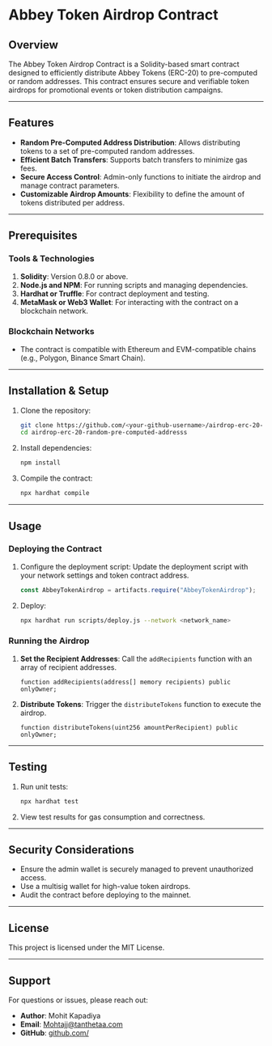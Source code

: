 
# Abbey Token Airdrop Contract

## Overview
The Abbey Token Airdrop Contract is a Solidity-based smart contract designed to efficiently distribute Abbey Tokens (ERC-20) to pre-computed or random addresses. This contract ensures secure and verifiable token airdrops for promotional events or token distribution campaigns.

---

## Features
- **Random Pre-Computed Address Distribution**: Allows distributing tokens to a set of pre-computed random addresses.
- **Efficient Batch Transfers**: Supports batch transfers to minimize gas fees.
- **Secure Access Control**: Admin-only functions to initiate the airdrop and manage contract parameters.
- **Customizable Airdrop Amounts**: Flexibility to define the amount of tokens distributed per address.

---

## Prerequisites
### Tools & Technologies
1. **Solidity**: Version 0.8.0 or above.
2. **Node.js and NPM**: For running scripts and managing dependencies.
3. **Hardhat or Truffle**: For contract deployment and testing.
4. **MetaMask or Web3 Wallet**: For interacting with the contract on a blockchain network.

### Blockchain Networks
- The contract is compatible with Ethereum and EVM-compatible chains (e.g., Polygon, Binance Smart Chain).

---

## Installation & Setup
1. Clone the repository:
   ```bash
   git clone https://github.com/<your-github-username>/airdrop-erc-20-random-pre-computed-addresss.git
   cd airdrop-erc-20-random-pre-computed-addresss
   ```
2. Install dependencies:
   ```bash
   npm install
   ```
3. Compile the contract:
   ```bash
   npx hardhat compile
   ```

---

## Usage

### Deploying the Contract
1. Configure the deployment script:
   Update the deployment script with your network settings and token contract address.
   ```javascript
   const AbbeyTokenAirdrop = artifacts.require("AbbeyTokenAirdrop");
   ```
2. Deploy:
   ```bash
   npx hardhat run scripts/deploy.js --network <network_name>
   ```

### Running the Airdrop
1. **Set the Recipient Addresses**:
   Call the `addRecipients` function with an array of recipient addresses.
   ```solidity
   function addRecipients(address[] memory recipients) public onlyOwner;
   ```

2. **Distribute Tokens**:
   Trigger the `distributeTokens` function to execute the airdrop.
   ```solidity
   function distributeTokens(uint256 amountPerRecipient) public onlyOwner;
   ```

---

## Testing
1. Run unit tests:
   ```bash
   npx hardhat test
   ```
2. View test results for gas consumption and correctness.

---

## Security Considerations
- Ensure the admin wallet is securely managed to prevent unauthorized access.
- Use a multisig wallet for high-value token airdrops.
- Audit the contract before deploying to the mainnet.

---

## License
This project is licensed under the MIT License.

---

## Support
For questions or issues, please reach out:
- **Author**: Mohit Kapadiya
- **Email**: [Mohtajj@tanthetaa.com](mailto:codebymohit@gmail.com)
- **GitHub**: [github.com/<your-github-username>](https://github.com/codebymoh)

